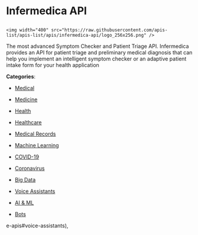 # Infermedica API<p align="center">
    <img width="400" src="https://raw.githubusercontent.com/apis-list/apis-list/apis/infermedica-api/logo_256x256.png" />
</p>

The most advanced Symptom Checker and Patient Triage API. Infermedica provides an API for patient triage and preliminary medical diagnosis that can help you implement an intelligent symptom checker or an adaptive patient intake form for your health application

**Categories**:

- [Medical](https://github/apis-list/apis-list#medical)

- [Medicine](https://github/apis-list/apis-list#medicine)

- [Health](https://github/apis-list/apis-list#health)

- [Healthcare](https://github/apis-list/apis-list#healthcare)

- [Medical Records](https://github/apis-list/apis-list#medical-records)

- [Machine Learning](https://github/apis-list/apis-list#machine-learning)

- [COVID-19](https://github/apis-list/apis-list#covid-19)

- [Coronavirus](https://github/apis-list/apis-list#coronavirus)

- [Big Data](https://github/apis-list/apis-list#big-data)

- [Voice Assistants](https://github/apis-list/apis-list#voice-assistants)

- [AI & ML](https://github/apis-list/apis-list#ai-and-ml)

- [Bots](https://github/apis-list/apis-list#bots)





e-apis#voice-assistants),


